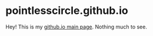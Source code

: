 # pointlesscircle.github.io
Hey! This is my [github.io main page]([url](https://pointlesscircle.github.io/)https://pointlesscircle.github.io/). Nothing much to see.
